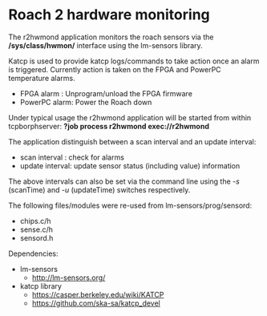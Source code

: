 # Roach 2 hardware monitoring

The r2hwmond application monitors the roach sensors via the **/sys/class/hwmon/** interface using the lm-sensors library.

Katcp is used to provide katcp logs/commands to take action once an alarm is triggered. Currently action is taken on the FPGA and PowerPC temperature alarms.
* FPGA alarm : Unprogram/unload the FPGA firmware
* PowerPC alarm: Power the Roach down

Under typical usage the r2hwmond application will be started from within tcpborphserver:
**?job process r2hwmond exec://r2hwmond**

The application distinguish between a scan interval and an update interval:
* scan interval : check for alarms
* update interval: update sensor status (including value) information
    
The above intervals can also be set via the command line using the *-s* (scanTime) and *-u* (updateTime) switches respectively. 
    
The following files/modules were re-used from lm-sensors/prog/sensord:
* chips.c/h
* sense.c/h
* sensord.h

Dependencies:
* lm-sensors 
  * http://lm-sensors.org/
* katcp library
  * https://casper.berkeley.edu/wiki/KATCP
  * https://github.com/ska-sa/katcp_devel
